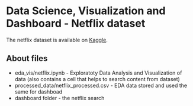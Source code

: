 # Data Science, Visualization and Dashboard - Netflix dataset

The netflix dataset is available on [Kaggle](https://www.kaggle.com/datasets/shivamb/netflix-shows "Kaggle-VREEDdataset").

## About files
* eda_vis/netflix.ipynb - Exploratoty Data Analysis and Visualization of data (also contains a cell that helps to search content from dataset)
* processed_data/netflix_processed.csv - EDA data stored and used the same for dashboad
* dashboard folder - the netflix search 